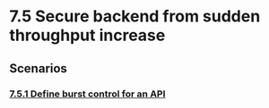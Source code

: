 # 7.5 Secure backend from sudden throughput increase 

## Scenarios


### [7.5.1 Define burst control for an API](7.5.1-define-burst-control-for-an-api)
